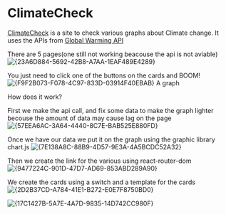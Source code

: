 # ClimateCheck
 [ClimateCheck](https://climatecheckprj.netlify.app) is a site to check various graphs about Climate change.
 It uses the APIs from [Global Warming API ](https://global-warming.org)
 
There are 5 pages(one still not working beacouse the api is not aviable)
![{23A6D884-5692-42B8-A7AA-1EAF489E4289}](https://github.com/user-attachments/assets/b79da18f-6b2b-44f3-88fc-468978ff2ed5)

You just need to click one of the buttons on the cards and BOOM!
![{F9F2B073-F078-4C97-833D-03914F40EBAB}](https://github.com/user-attachments/assets/df61fd16-8f93-48b6-b37a-663521bf4ad0)
A graph

How does it work?

First we make the api call, and fix some data to make the graph lighter becouse the amount of data may cause lag on the page
![{57EEA6AC-3A64-4440-8C7E-BAB525E880FD}](https://github.com/user-attachments/assets/9bec4e4c-39d8-4db5-825a-f81d9ce322e6)

Once we have our data we put it on the graph using the graphic library chart.js
![{7E138A8C-88B9-4D57-9E3A-4A5BCDC52A32}](https://github.com/user-attachments/assets/e6ed54a5-abdf-4aad-967c-d3ed72ed469d)

Then we create the link for the various using react-router-dom 
![{9477224C-901D-47D7-AD69-853ABD289A90}](https://github.com/user-attachments/assets/dea20c31-cf03-4172-97cc-8c337cc9aa2b)

We create the cards using a switch and a template for the cards
![{2D2B37CD-A784-41E1-B272-E0E7F8750BD0}](https://github.com/user-attachments/assets/645eac5a-a7fa-4150-9dd2-95e4b7c12241)

![{17C1427B-5A7E-4A7D-9835-14D742CC980F}](https://github.com/user-attachments/assets/99fe9b26-5035-4298-a46a-22b21f7e141e)
